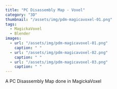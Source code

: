 ```yaml
---
title: "PC Disassembly Map - Voxel"
category: "3D"
thumbnail: "/assets/img/pdm-magicavoxel-01.png"
tags:
  - MagickaVoxel
  - Blender
images:
  - url: "/assets/img/pdm-magicavoxel-01.png"
    caption: " "
  - url: "/assets/img/pdm-magicavoxel-02.png"
    caption: " "
  - url: "/assets/img/pdm-magicavoxel-03.png"
    caption: " "
---
```


A PC Disassembly Map done in MagickaVoxel
